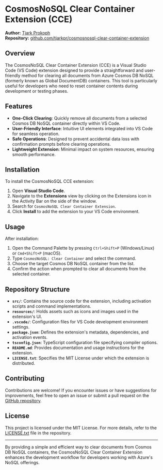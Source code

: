 # CosmosNoSQL Clear Container Extension (CCE)

**Author:** [Tjark Prokoph](https://github.com/tjarkpr)  
**Repository:** [github.com/tjarkpr/cosmosnosql-clear-container-extension](https://github.com/tjarkpr/cosmosnosql-clear-container-extension)

## Overview

The CosmosNoSQL Clear Container Extension (CCE) is a Visual Studio Code (VS Code) extension designed to provide a straightforward and user-friendly method for clearing all documents from Azure Cosmos DB NoSQL (formerly known as Global DocumentDB) containers. This tool is particularly useful for developers who need to reset container contents during development or testing phases.

## Features

- **One-Click Clearing**: Quickly remove all documents from a selected Cosmos DB NoSQL container directly within VS Code.
- **User-Friendly Interface**: Intuitive UI elements integrated into VS Code for seamless operation.
- **Safe Operations**: Designed to prevent accidental data loss with confirmation prompts before clearing operations.
- **Lightweight Extension**: Minimal impact on system resources, ensuring smooth performance.

## Installation

To install the CosmosNoSQL CCE extension:

1. Open **Visual Studio Code**.
2. Navigate to the **Extensions** view by clicking on the Extensions icon in the Activity Bar on the side of the window.
3. Search for `CosmosNoSQL Clear Container Extension`.
4. Click **Install** to add the extension to your VS Code environment.

## Usage

After installation:

1. Open the Command Palette by pressing `Ctrl+Shift+P` (Windows/Linux) or `Cmd+Shift+P` (macOS).
2. Type `CosmosNoSQL: Clear Container` and select the command.
3. Choose the target Cosmos DB NoSQL container from the list.
4. Confirm the action when prompted to clear all documents from the selected container.

## Repository Structure

- **`src/`**: Contains the source code for the extension, including activation scripts and command implementations.
- **`resources/`**: Holds assets such as icons and images used in the extension's UI.
- **`.vscode/`**: Configuration files for VS Code development environment settings.
- **`package.json`**: Defines the extension's metadata, dependencies, and activation events.
- **`tsconfig.json`**: TypeScript configuration file specifying compiler options.
- **`README.md`**: Provides documentation and usage instructions for the extension.
- **`LICENSE.txt`**: Specifies the MIT License under which the extension is distributed.

## Contributing

Contributions are welcome! If you encounter issues or have suggestions for improvements, feel free to open an issue or submit a pull request on the [GitHub repository](https://github.com/tjarkpr/cosmosnosql-clear-container-extension).

## License

This project is licensed under the MIT License. For more details, refer to the [LICENSE.txt](https://github.com/tjarkpr/cosmosnosql-clear-container-extension/blob/main/LICENSE.txt) file in the repository.

---

By providing a simple and efficient way to clear documents from Cosmos DB NoSQL containers, the CosmosNoSQL Clear Container Extension enhances the development workflow for developers working with Azure's NoSQL offerings.